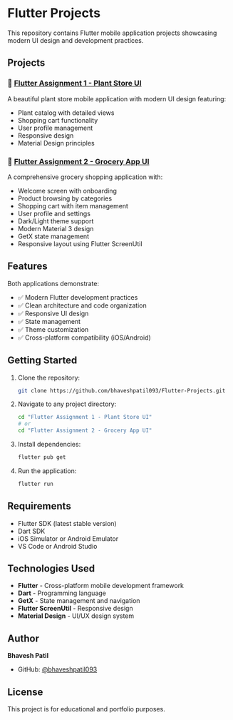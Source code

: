 # Flutter Projects

This repository contains Flutter mobile application projects showcasing modern UI design and development practices.

## Projects

### 🌱 [Flutter Assignment 1 - Plant Store UI](./Flutter%20Assignment%201%20-%20Plant%20Store%20UI/)

A beautiful plant store mobile application with modern UI design featuring:
- Plant catalog with detailed views
- Shopping cart functionality
- User profile management
- Responsive design
- Material Design principles

### 🛒 [Flutter Assignment 2 - Grocery App UI](./Flutter%20Assignment%202%20-%20Grocery%20App%20UI/)

A comprehensive grocery shopping application with:
- Welcome screen with onboarding
- Product browsing by categories
- Shopping cart with item management
- User profile and settings
- Dark/Light theme support
- Modern Material 3 design
- GetX state management
- Responsive layout using Flutter ScreenUtil

## Features

Both applications demonstrate:
- ✅ Modern Flutter development practices
- ✅ Clean architecture and code organization
- ✅ Responsive UI design
- ✅ State management
- ✅ Theme customization
- ✅ Cross-platform compatibility (iOS/Android)

## Getting Started

1. Clone the repository:
   ```bash
   git clone https://github.com/bhaveshpatil093/Flutter-Projects.git
   ```

2. Navigate to any project directory:
   ```bash
   cd "Flutter Assignment 1 - Plant Store UI"
   # or
   cd "Flutter Assignment 2 - Grocery App UI"
   ```

3. Install dependencies:
   ```bash
   flutter pub get
   ```

4. Run the application:
   ```bash
   flutter run
   ```

## Requirements

- Flutter SDK (latest stable version)
- Dart SDK
- iOS Simulator or Android Emulator
- VS Code or Android Studio

## Technologies Used

- **Flutter** - Cross-platform mobile development framework
- **Dart** - Programming language
- **GetX** - State management and navigation
- **Flutter ScreenUtil** - Responsive design
- **Material Design** - UI/UX design system

## Author

**Bhavesh Patil**
- GitHub: [@bhaveshpatil093](https://github.com/bhaveshpatil093)

## License

This project is for educational and portfolio purposes.